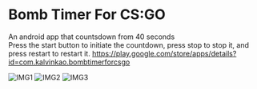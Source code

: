 # Bomb Timer For CS:GO
An android app that countsdown from 40 seconds <br>
Press the start button to initiate the countdown, press stop to stop it, and press restart to restart it.
https://play.google.com/store/apps/details?id=com.kalvinkao.bombtimerforcsgo

![IMG1](https://lh3.googleusercontent.com/XkiL6v7ztSYPs1Bv4E8K8fKaLCHY4jcSXvq4qwcpl13BR3C1pNzNbhk9REJ1m9ayNY0=w1920-h937-rw)
![IMG2](https://lh3.googleusercontent.com/D4Xd3-3RRl1wk78lDHmrt1r3tdE9RMp-oWTIBWXbnkoiHL32bbzMM1T5sG5bYmp8EAc=w720-h310-rw)
![IMG3](https://lh3.googleusercontent.com/0Lnm27AotcF0y97W382IesZkdm0Z_dh231sQTBu688w80m-iw03CwppCn0yXABNKRYE=w720-h310-rw)
